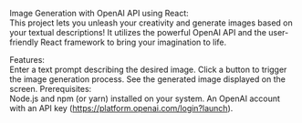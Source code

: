 Image Generation with OpenAI API using React: <br>
This project lets you unleash your creativity and generate images based on your textual descriptions! It utilizes the powerful OpenAI API and the user-friendly React framework to bring your imagination to life.

Features:<br>
Enter a text prompt describing the desired image.
Click a button to trigger the image generation process.
See the generated image displayed on the screen.
Prerequisites:<br>
Node.js and npm (or yarn) installed on your system.
An OpenAI account with an API key (https://platform.openai.com/login?launch).
